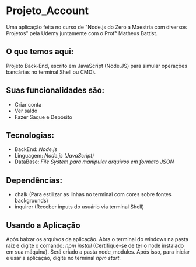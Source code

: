 # Projeto_Account
Uma aplicação feita no curso de "Node.js do Zero a Maestria com diversos Projetos" pela Udemy juntamente com o Prof° Matheus Battist. 

## O que temos aqui:
Projeto Back-End, escrito em JavaScript (Node.JS) para simular operações bancárias no terminal Shell ou CMD).

## Suas funcionalidades são:
* Criar conta
* Ver saldo
* Fazer Saque e Depósito

## Tecnologias: 
* BackEnd: *Node.js*
* Linguagem: *Node.js (JavaScript)*
* DataBase: *File System para manipular arquivos em formato JSON*

## Dependências:
* chalk (Para estilizar as linhas no terminal com cores sobre fontes backgrounds) 
* inquirer (Receber inputs do usuário via terminal Shell)

## Usando a Aplicação
Após baixar os arquivos da aplicação. Abra o terminal do windows na pasta raiz e digite o comando: *npm install* (Certifique-se de ter o node instalado em sua máquina).
Será criado a pasta node_modules. Após isso, para iniciar e usar a aplicação, digite no terminal *npm start*.